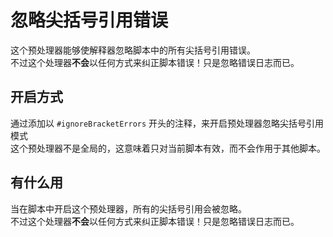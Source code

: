# 忽略尖括号引用错误

这个预处理器能够使解释器忽略脚本中的所有尖括号引用错误。  
不过这个处理器**不会**以任何方式来纠正脚本错误！只是忽略错误日志而已。

## 开启方式
通过添加以 `#ignoreBracketErrors` 开头的注释，来开启预处理器忽略尖括号引用模式  
这个预处理器不是全局的，这意味着只对当前脚本有效，而不会作用于其他脚本。

## 有什么用
当在脚本中开启这个预处理器，所有的尖括号引用会被忽略。   
不过这个处理器**不会**以任何方式来纠正脚本错误！只是忽略错误日志而已。